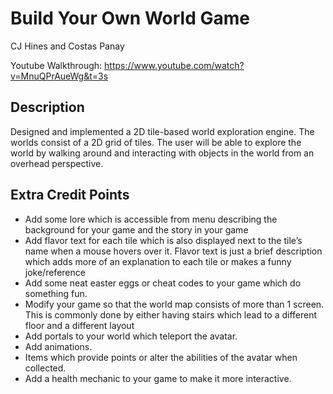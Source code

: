 # Build Your Own World Game
CJ Hines and Costas Panay

Youtube Walkthrough: https://www.youtube.com/watch?v=MnuQPrAueWg&t=3s

## Description
Designed and implemented a 2D tile-based world exploration engine. The worlds consist of a 2D grid of tiles. The user will be able to explore the world by walking around and interacting with objects in the world from an overhead perspective. 

## Extra Credit Points
- Add some lore which is accessible from menu describing the background for your game and the story in your game
- Add flavor text for each tile which is also displayed next to the tile’s name when a mouse hovers over it. Flavor text is just a brief description which adds more of an explanation to each tile or makes a funny joke/reference
- Add some neat easter eggs or cheat codes to your game which do something fun. 
- Modify your game so that the world map consists of more than 1 screen. This is commonly done by either having stairs which lead to a different floor and a different layout
- Add portals to your world which teleport the avatar.
- Add animations.
- Items which provide points or alter the abilities of the avatar when collected.
- Add a health mechanic to your game to make it more interactive.

